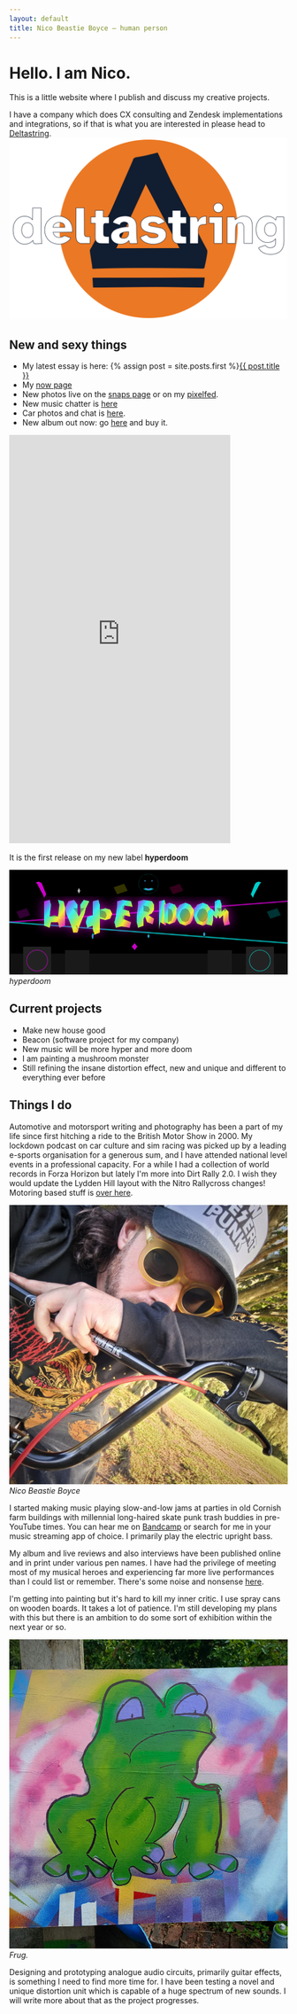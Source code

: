 ```yaml
---
layout: default
title: Nico Beastie Boyce — human person
---
```


# Hello. I am Nico.

This is a little website where I publish and discuss my creative projects.

I have a company which does CX consulting and Zendesk implementations and integrations, so if that is what you are interested in please head to <a href="https://deltastring.com">Deltastring</a>.
<a href="https://deltastring.com">
![Deltastring](/public/img/ds-logo-trans-alt.svg)
</a>

## New and sexy things

* My latest essay is here: {% assign post = site.posts.first %}<a href="{{ post.url }}">{{ post.title }}</a>
* My [now page](/now/) 
* New photos live on the [snaps page](/snaps) or on my [pixelfed](https://pixelfed.social/beastie).
* New music chatter is [here](/music/)
* Car photos and chat is [here](/wheels/).
* New album out now: go [here](https://fightingmongooses.bandcamp.com/) and buy it.

<iframe style="border: 0; width: 400px; height: 737px;" src="https://bandcamp.com/EmbeddedPlayer/album=2664333807/size=large/bgcol=333333/linkcol=e99708/transparent=true/" seamless><a href="https://fightingmongooses.bandcamp.com/album/instrumental-driving-music-for-drecks">instrumental driving music for drecks by The Fighting Mongooses</a></iframe>

It is the first release on my new label **hyperdoom**

![hyperdoom](/public/img/hyperdoom_logo.svg)
*hyperdoom*

## Current projects

* Make new house good
* Beacon (software project for my company)
* New music will be more hyper and more doom
* I am painting a mushroom monster
* Still refining the insane distortion effect, new and unique and different to everything ever before

## Things I do

Automotive and motorsport writing and photography has been a part of my life since first hitching a ride to the British Motor Show in 2000. My lockdown podcast on car culture and sim racing was picked up by a leading e-sports organisation for a generous sum, and I have attended national level events in a professional capacity. For a while I had a collection of world records in Forza Horizon but lately I'm more into Dirt Rally 2.0. I wish they would update the Lydden Hill layout with the Nitro Rallycross changes! Motoring based stuff is [over here](/wheels/).

![Nico Beastie Boyce](/public/img/bike.jpeg)
*Nico Beastie Boyce*

I started making music playing slow-and-low jams at parties in old Cornish farm buildings with millennial long-haired skate punk trash buddies in pre-YouTube times. You can hear me on <a href="https://fightingmongooses.bandcamp.com/">Bandcamp</a> or search for me in your music streaming app of choice. I primarily play the electric upright bass.

My album and live reviews and also interviews have been published online and in print under various pen names. I have had the privilege of meeting most of my musical heroes and experiencing far more live performances than I could list or remember. There's some noise and nonsense [here](/music/).

I'm getting into painting but it's hard to kill my inner critic. I use spray cans on wooden boards. It takes a lot of patience. I'm still developing my plans with this but there is an ambition to do some sort of exhibition within the next year or so.

![Frug.](/public/img/frug.jpg)
*Frug.*

Designing and prototyping analogue audio circuits, primarily guitar effects, is something I need to find more time for. I have been testing a novel and unique distortion unit which is capable of a huge spectrum of new sounds. I will write more about that as the project progresses.
